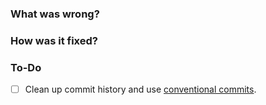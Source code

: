 ### What was wrong?

### How was it fixed?

### To-Do

[//]: # (Stay ahead of things, add list items here!)
- [ ] Clean up commit history and use [conventional commits](https://www.conventionalcommits.org/en/v1.0.0/).
